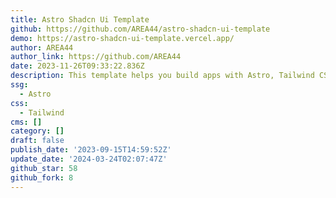 ```yaml
---
title: Astro Shadcn Ui Template
github: https://github.com/AREA44/astro-shadcn-ui-template
demo: https://astro-shadcn-ui-template.vercel.app/
author: AREA44
author_link: https://github.com/AREA44
date: 2023-11-26T09:33:22.836Z
description: This template helps you build apps with Astro, Tailwind CSS, and shadcn/ui.
ssg:
  - Astro
css:
  - Tailwind
cms: []
category: []
draft: false
publish_date: '2023-09-15T14:59:52Z'
update_date: '2024-03-24T02:07:47Z'
github_star: 58
github_fork: 8
---
```

